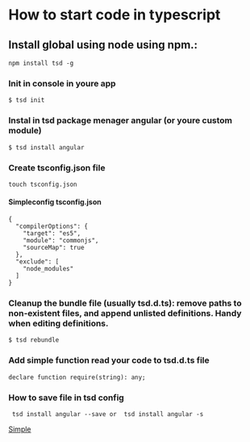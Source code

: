 # How to start code in typescript
## Install global using node using npm.:

```
npm install tsd -g
```

### Init in console in youre app

```
$ tsd init
```
### Instal in tsd package menager angular (or youre custom module)

```
$ tsd install angular
```
### Create tsconfig.json file
```
touch tsconfig.json
```
#### Simpleconfig tsconfig.json
```
{
  "compilerOptions": {
    "target": "es5",
    "module": "commonjs",
    "sourceMap": true
  },
  "exclude": [
    "node_modules"
  ]
}
```

### Cleanup the bundle file (usually tsd.d.ts): remove paths to non-existent files, and append unlisted definitions. Handy when editing definitions.
```
$ tsd rebundle
```
### Add simple function read your code to tsd.d.ts  file
```
declare function require(string): any;

```
### How to save file in tsd config
```
 tsd install angular --save or  tsd install angular -s
```
[Simple](http://kaflan.github.io/angularTYpescript2/)
